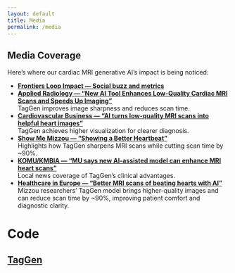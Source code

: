 ```yaml
---
layout: default
title: Media
permalink: /media
---
```


## Media Coverage

Here’s where our cardiac MRI generative AI’s impact is being noticed:

- **[Frontiers Loop Impact — Social buzz and metrics](https://loop-impact.frontiersin.org/impact/article/1499593#socialbuzz)**
- **[Applied Radiology — “New AI Tool Enhances Low-Quality Cardiac MRI Scans and Speeds Up Imaging”](https://appliedradiology.com/articles/new-ai-tool-enhances-low-quality-cardiac-mri-scans-and-speeds-up-imaging)**  
  TagGen improves image sharpness and reduces scan time.
- **[Cardiovascular Business — “AI turns low-quality MRI scans into helpful heart images”](https://cardiovascularbusiness.com/topics/clinical/medical-imaging/ai-turns-low-quality-mri-scans-helpful-heart-images)**  
  TagGen achieves higher visualization for clearer diagnosis.
- **[Show Me Mizzou — “Showing a Better Heartbeat”](https://showme.missouri.edu/2025/showing-a-better-heartbeat/)**  
  Highlights how TagGen sharpens MRI scans while cutting scan time by ~90%.
- **[KOMU/KMBIA — “MU says new AI-assisted model can enhance MRI heart scans”](https://www.komu.com/news/midmissourinews/mu-says-new-ai-assisted-model-can-enhance-mri-heart-scans/article_08b4c4a0-36ee-11ef-8c68-3b8b93aab67a.html)**  
  Local news coverage of TagGen’s clinical advantages.
- **[Healthcare in Europe — “Better MRI scans of beating hearts with AI”](https://healthcare-in-europe.com/en/news/mri-scan-beating-heart-taggen-ai.html)**  
  Mizzou researchers’ TagGen model brings higher-quality images and can reduce scan time by ~90%, improving patient comfort and diagnostic clarity.


# Code

## [TagGen](https://github.com/MRImagingLab/TagGen)
